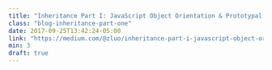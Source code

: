 ```yaml
---
title: "Inheritance Part I: JavaScript Object Orientation & Prototypal Inheritance"
class: "blog-inheritance-part-one"
date: 2017-09-25T13:42:24-05:00
link: "https://medium.com/@zluo/inheritance-part-i-javascript-object-orientation-prototypal-inheritance-62f792732470"
min: 3
draft: true
---
```

